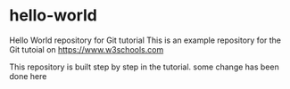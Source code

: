 # hello-world
Hello World repository for Git tutorial
This is an example repository for the Git tutoial on https://www.w3schools.com

This repository is built step by step in the tutorial.
some change has been done here

